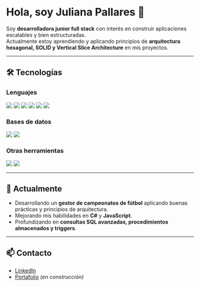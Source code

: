 # Hola, soy Juliana Pallares 👋

Soy **desarrolladora junior full stack** con interés en construir aplicaciones escalables y bien estructuradas.  
Actualmente estoy aprendiendo y aplicando principios de **arquitectura hexagonal, SOLID y Vertical Slice Architecture** en mis proyectos.  

---

## 🛠️ Tecnologías

### Lenguajes
<p align="left">
  <img src="https://img.shields.io/badge/Java-ED8B00?style=for-the-badge&logo=openjdk&logoColor=white"/>
  <img src="https://img.shields.io/badge/C%23-239120?style=for-the-badge&logo=c-sharp&logoColor=white"/>
  <img src="https://img.shields.io/badge/JavaScript-F7DF1E?style=for-the-badge&logo=javascript&logoColor=black"/>
  <img src="https://img.shields.io/badge/Python-3776AB?style=for-the-badge&logo=python&logoColor=white"/>
  <img src="https://img.shields.io/badge/HTML5-E34F26?style=for-the-badge&logo=html5&logoColor=white"/>
  <img src="https://img.shields.io/badge/CSS3-1572B6?style=for-the-badge&logo=css3&logoColor=white"/>
</p>

### Bases de datos
<p align="left">
  <img src="https://img.shields.io/badge/MySQL-005C84?style=for-the-badge&logo=mysql&logoColor=white"/>
  <img src="https://img.shields.io/badge/PostgreSQL-316192?style=for-the-badge&logo=postgresql&logoColor=white"/>
</p>

### Otras herramientas
<p align="left">
  <img src="https://img.shields.io/badge/Git-F05032?style=for-the-badge&logo=git&logoColor=white"/>
  <img src="https://img.shields.io/badge/GitHub-181717?style=for-the-badge&logo=github&logoColor=white"/>
</p>

---

## 📌 Actualmente

- Desarrollando un **gestor de campeonatos de fútbol** aplicando buenas prácticas y principios de arquitectura.  
- Mejorando mis habilidades en **C#** y **JavaScript**.  
- Profundizando en **consultas SQL avanzadas, procedimientos almacenados y triggers**.  

---

## 📫 Contacto  

- [LinkedIn](#)  
- [Portafolio](#) *(en construcción)*  
